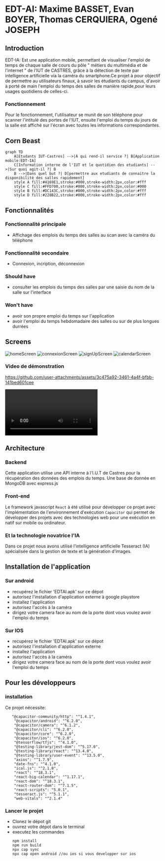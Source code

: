 # EDT-AI: Maxime BASSET, Evan BOYER, Thomas CERQUIERA, Ogené JOSEPH 
## Introduction
EDT-IA: Est une application mobile, permettant de visualiser l'emploi de temps de chaque salle de cours du pôle " métiers du multimédia et de l'internet " de l'IUT de CASTRES, grâce à la détection de texte par intelligence artificielle via la caméra du smartphone.Ce projet à pour objectif de permettre au utilisateurs finaux, à savoir les étudiants du campus, d'avoir à porté de main l'emploi du temps des salles de manière rapide,pour leurs usages quotidiens de celles-ci.
### Fonctionnement 
Pour le fonctionnement, l'utilisateur se munit de son téléphone pour scanner l'intitulé des portes de l'IUT, ensuite l'emploi du temps du jours de la salle est affiché sur l'écran avec toutes les informations correspondantes.

## Corn Beast
```mermaid
graph TD
    A[Etudants IUT-Castres] -->|À qui rend-il service ?| B[Application mobile:EDT-IA]
    C[Information interne de l'IUT et le quotidien des etudiants] -->|Sur quoi agit-il ?| B
    B -->|Dans quel but ?| D[permettre aux etudiants de connaitre la disponibilité des salles rapidement]
    style A fill:#4169E1,stroke:#000,stroke-width:2px,color:#fff
    style C fill:#FFD700,stroke:#000,stroke-width:2px,color:#000
    style B fill:#DC143C,stroke:#000,stroke-width:2px,color:#fff
    style D fill:#228B22,stroke:#000,stroke-width:2px,color:#fff

```



## Fonctionnalités

### Fonctionnalité principale
- Affichage des emplois du temps des salles au scan avec la caméra du téléphone
### Fonctionnalité secondaire
- Connexion, incription, déconnexion
### Should have
- consulter les emplois du temps des salles par une saisie du nom de la salle sur l'interface
### Won't have 
- avoir son propre emploi du temps sur l'application
- avoir l'emploi du temps hebdomadaire des salles ou sur de plus longues durrées
## Screens
 ![homeScreen](homeScreen.jpeg)
 ![connexionScreen](connexionScreen.jpeg)
 ![signUpScreen](signUpScreen.jpeg) 
 ![calendarScreen](calendarScreen.jpeg)
### Video de démonstration


https://github.com/user-attachments/assets/3c475a92-3461-4a4f-bfbb-141bed601cee


![demo](video.mp4)

## Architecture
### Backend
Cette application utilise une API interne à l'I.U.T de Castres pour la récupération des données des emplois du temps.
Une base de donnée en MongoDB avec express.js
### Front-end
Le framework javascript `React` à été utilisé pour développer ce projet avec l'implémentation de l'environnement d'exécution `Capacitor` qui permet de développer des projets avec des technologies web pour une exécution en natif sur mobile ou ordinateur.
### Et la technologie novatrice l'IA
Dans ce projet nous avons utilisé l'intelligence artificielle Tesseract (IA) spécialisée dans la gestion de texte et la génération d'images.
## Installation de l'application
### Sur android
- recupérez le fichier 'EDTAI.apk' sur ce dépot
- autorisez l'installation d'application externe à google playstore
- installez l'application
- autorisez l'accès à la caméra
- dirigez votre camera face au nom de la porte dont vous voulez avoir l'emploi du temps 
### Sur IOS
- recupérez le fichier 'EDTAI.apk' sur ce dépot
- autorisez l'installation d'application externe 
- installez l'application
- autorisez l'accès à la caméra
- dirigez votre camera face au nom de la porte dont vous voulez avoir l'emploi du temps 
## Pour les développeurs
### installation
Ce projet nécessite:
```
   "@capacitor-community/http": "^1.4.1",
    "@capacitor/android": "^6.2.0",
    "@capacitor/camera": "^6.1.2",
    "@capacitor/cli": "^6.2.0",
    "@capacitor/core": "^6.2.0",
    "@capacitor/ios": "^6.2.0",
    "@tensorflow/tfjs": "^4.1.0",
    "@testing-library/jest-dom": "^5.17.0",
    "@testing-library/react": "^13.4.0",
    "@testing-library/user-event": "^13.5.0",
    "axios": "^1.7.9",
    "date-fns": "^4.1.0",
    "ical.js": "^2.1.0",
    "react": "^18.3.1",
    "react-big-calendar": "^1.17.1",
    "react-dom": "^18.3.1",
    "react-router-dom": "^7.1.5",
    "react-scripts": "5.0.1",
    "tesseract.js": "^5.1.1",
    "web-vitals": "^2.1.4"
```
### Lancer le projet
- Clonez le dépot git
- ouvrez votre dépot dans le terminal 
- executez les commandes
  ```
  npm install
  npm run build
  npx cap sync
  npx cap open android //ou ios si vous developper sur ios

  ```


